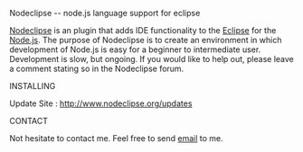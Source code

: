 Nodeclipse -- node.js language support for eclipse


<a href="http://www.nodeclipse.org/">Nodeclipse</a> is an plugin that 
adds IDE functionality to the <a href="http://www.eclipse.org/">Eclipse</a> 
for the <a href="http://www.nodejs.org/">Node.js</a>. 
The purpose of Nodeclipse is to create an environment in 
which development of Node.js is easy for a beginner to intermediate user. 
Development is slow, but ongoing. If you would like to help out, 
please leave a comment stating so in the Nodeclipse forum. 

INSTALLING

Update Site : http://www.nodeclipse.org/updates

CONTACT

Not hesitate to contact me. Feel free to send <a title="Send me an email" href="mailto:dev@nodeclipse.com">email</a> to me.
